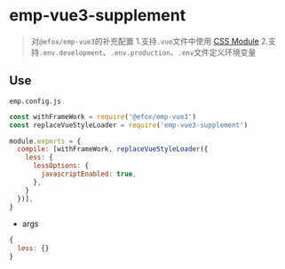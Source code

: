 # emp-vue3-supplement

> 对`@efox/emp-vue3`的补充配置
> 1.支持`.vue`文件中使用 [CSS Module](https://v3.cn.vuejs.org/api/sfc-style.html#style-module)
> 2.支持`.env.development`、`.env.production`、`.env`文件定义环境变量

## Use

`emp.config.js`
```js
const withFrameWork = require('@efox/emp-vue3')
const replaceVueStyleLoader = require('emp-vue3-supplement')

module.exports = {
  compile: [withFrameWork, replaceVueStyleLoader({
    less: {
      lessOptions: {
        javascriptEnabled: true,
      },
    }
  })],
}
```

* args

```js
{
  less: {}
}
```
